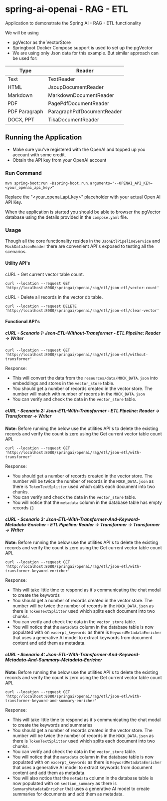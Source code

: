# spring-ai-openai - RAG - ETL

Application to demonstrate the Spring AI - RAG - ETL functionality

We will be using
- pgVector as the VectorStore
- Springboot Docker Compose support is used to set up the pgVector
- We are using only Json data for this example. But similar approach can be used for:

| Type          | Reader                     |
|---------------|----------------------------|
| Text          | TextReader                 |
| HTML          | JsoupDocumentReader        |
| Markdown      | MarkdownDocumentReader     |
| PDF           | PagePdfDocumentReader      |
| PDF Paragraph | ParagraphPdfDocumentReader |
| DOCX, PPT     | TikaDocumentReader         |

## Running the Application 
- Make sure you've registered with the OpenAI and topped up you account with some credit.
- Obtain the API key from your OpenAI account

### Run Command
```
mvn spring-boot:run -Dspring-boot.run.arguments="--OPENAI_API_KEY=<your_openai_api_key>"
```
Replace the "<your_openai_api_key>" placeholder with your actual Open AI API Key.

When the application is started you should be able to browser the pgVector database using the details provided in the ```compose.yaml``` file.

### Usage
Though all the core functionality resides in the `JsonEtlPipelineService` and `MockDataJsonReader` there are convenient API's exposed to testing all the scenarios.  

#### Utility API's
cURL - Get current vector table count.
```
curl --location --request GET 'http://localhost:8080/springai/openai/rag/etl/json-etl/vector-count'
```

cURL - Delete all records in the vector db table.
```
curl --location --request DELETE 'http://localhost:8080/springai/openai/rag/etl/json-etl/clear-vector'
```

#### Functional API's
##### cURL - Scenario 1: Json-ETL-Without-Transformer - ETL Pipeline: Reader -> Writer
```
curl --location --request GET 'http://localhost:8080/springai/openai/rag/etl/json-etl/without-transformer'
```
Response: 
- This will convert the data from the `resources/data/MOCK_DATA.json` into embeddings and stores in the `vector_store` table.
- You should get a number of records created in the vector store. The number will match with number of records in the `MOCK_DATA.json`
- You can verify and check the data in the `vector_store` table.

##### cURL - Scenario 2: Json-ETL-With-Transformer  - ETL Pipeline: Reader -> Transformer -> Writer
**Note:** Before running the below use the utilities API's to delete the existing records and verify the count is zero using the Get current vector table count API.
```
curl --location --request GET 'http://localhost:8080/springai/openai/rag/etl/json-etl/with-transformer'
```
Response:
- You should get a number of records created in the vector store. The number will be twice the number of records in the `MOCK_DATA.json` as there is `TokenTextSplitter` used which splits each document into two chunks. 
- You can verify and check the data in the `vector_store` table.
- You will notice that the `metadata` column in the database table has empty records `{}`

##### cURL - Scenario 3: Json-ETL-With-Transformer-And-Keyword-Metadata-Enricher - ETL Pipeline: Reader -> Transformer -> Transformer -> Writer
**Note:** Before running the below use the utilities API's to delete the existing records and verify the count is zero using the Get current vector table count API.
```
curl --location --request GET 'http://localhost:8080/springai/openai/rag/etl/json-etl/with-transformer-keyword-enricher'
```
Response:
- This will take little time to respond as it's communicating the chat modal to create the keywords
- You should get a number of records created in the vector store. The number will be twice the number of records in the `MOCK_DATA.json` as there is `TokenTextSplitter` used which splits each document into two chunks.
- You can verify and check the data in the `vector_store` table.
- You will notice that the `metadata` column in the database table is now populated with on `excerpt_keywords`  as there is `KeywordMetadataEnricher` that uses a generative AI model to extract keywords from document content and add them as metadata.

##### cURL - Scenario 4: Json-ETL-With-Transformer-And-Keyword-Metadata-And-Summary-Metadata-Enricher
**Note:** Before running the below use the utilities API's to delete the existing records and verify the count is zero using the Get current vector table count API.
```
curl --location --request GET 'http://localhost:8080/springai/openai/rag/etl/json-etl/with-transformer-keyword-and-summary-enricher'
```
Response:
- This will take little time to respond as it's communicating the chat modal to create the keywords and summaries
- You should get a number of records created in the vector store. The number will be twice the number of records in the `MOCK_DATA.json` as there is `TokenTextSplitter` used which splits each document into two chunks.
- You can verify and check the data in the `vector_store` table.
- You will notice that the `metadata` column in the database table is now populated with on `excerpt_keywords`  as there is `KeywordMetadataEnricher` that uses a generative AI model to extract keywords from document content and add them as metadata.
- You will also notice that the `metadata` column in the database table is now populated with on `section_summary`  as there is `SummaryMetadataEnricher` that uses a generative AI model to create summaries for documents and add them as metadata.
